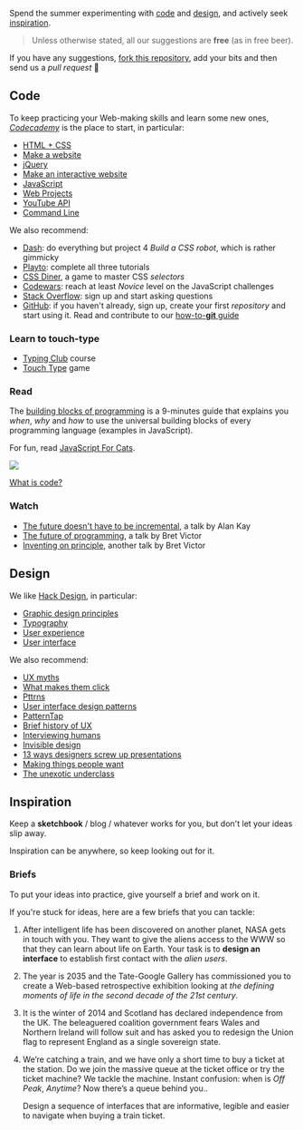 Spend the summer experimenting with [code](#code) and [design](#design), and actively seek [inspiration](#inspiration). 

> Unless otherwise stated, all our suggestions are **free** (as in free beer).

If you have any suggestions, [fork this repository](#fork-destination-box), add your bits and then send us a *pull request* :cactus:


## Code

To keep practicing your Web-making skills and learn some new ones, [*Codecademy*](http://www.codecademy.com) is the place to start, in particular:

*   [HTML + CSS](http://www.codecademy.com/tracks/web)
*   [Make a website](http://www.codecademy.com/skills/make-a-website/)
*   [jQuery](http://www.codecademy.com/en/tracks/jquery)
*   [Make an interactive website](http://www.codecademy.com/skills/make-an-interactive-website/)
*   [JavaScript](http://www.codecademy.com/tracks/javascript)
*   [Web Projects](http://www.codecademy.com/tracks/projects)
*   [YouTube API](http://www.codecademy.com/tracks/youtube)
*   [Command Line](http://www.codecademy.com/learn/learn-the-command-line)

We also recommend:

* [Dash](https://dash.generalassemb.ly/): do everything but project 4 *Build a CSS robot*, which is rather gimmicky
* [Playto](https://learn.playto.io/): complete all three tutorials
* [CSS Diner](http://flukeout.github.io/#), a game to master CSS *selectors*
* [Codewars](http://www.codewars.com/?language=javascript): reach at least *Novice* level on the JavaScript challenges
* [Stack Overflow](http://stackoverflow.com/): sign up and start asking questions
* [GitHub](https://github.com/): if you haven't already, sign up, create your first *repository* and start using it. Read and contribute to our [how-to-**git** guide](how-to-git.md)

### Learn to touch-type

* [Typing Club](http://www.typingclub.com/) course
* [Touch Type](http://games.djordjeungar.com/touchtype) game

### Read

<!--We like [Eloquent JavaScript](http://eloquentjavascript.net/). It includes a number of embedded code snippets that you can edit and run as you read. You may also want to look at [the annotated version](https://watchandcode.com/courses/eloquent-javascript-the-annotated-version).-->

The [building blocks of programming](https://github.com/matteomenapace/apps-from-scratch/tree/master/sessions/02#programming-building-blocks) is a 9-minutes guide that explains you *when*, *why* and *how* to use the universal building blocks of every programming language (examples in JavaScript). 

For fun, read [JavaScript For Cats](http://jsforcats.com/).

![](http://jsforcats.com/images/customers5.jpg)

[What is code?](http://www.bloomberg.com/graphics/2015-paul-ford-what-is-code/)

### Watch

<!--* [Computer science: past, present, and future](http://youtu.be/5Tk09c0FQ3M), a talk by Ed Lazowska-->
  
* [The future doesn't have to be incremental](https://youtu.be/gTAghAJcO1o?t=2m41s), a talk by Alan Kay
* [The future of programming](https://vimeo.com/71278954), a talk by Bret Victor
* [Inventing on principle](http://vimeo.com/36579366), another talk by Bret Victor


## Design

We like [Hack Design](https://hackdesign.org/lessons), in particular:

* [Graphic design principles](https://hackdesign.org/lessons#graphic-design-principles)
* [Typography](https://hackdesign.org/lessons#typography)
* [User experience](https://hackdesign.org/lessons#user-experience)
* [User interface](https://hackdesign.org/lessons#user-interface)

We also recommend:

* [UX myths](http://uxmyths.com/)
* [What makes them click](http://www.blog.theteamw.com/)
* [Pttrns](http://pttrns.com/)
* [User interface design patterns](http://ui-patterns.com/)
* [PatternTap](http://zurb.com/patterntap/)
* [Brief history of UX](http://blog.invisionapp.com/a-brief-history-of-user-experience)
* [Interviewing humans](https://medium.com/research-things/interviewing-humans-fa198f809c40)
* [Invisible design](https://blog.intercom.io/invisible-design/) 
* [13 ways designers screw up presentations](https://medium.com/@monteiro/13-ways-designers-screw-up-client-presentations-51aaee11e28c)
* [Making things people want](https://blog.intercom.io/making-things-people-want/)
* [The unexotic underclass](http://miter.mit.edu/the-unexotic-underclass)



## Inspiration

Keep a **sketchbook** / blog / whatever works for you, but don't let your ideas slip away. 

Inspiration can be anywhere, so keep looking out for it.

### Briefs

To put your ideas into practice, give yourself a brief and work on it.

If you're stuck for ideas, here are a few briefs that you can tackle:

1. After intelligent life has been discovered on another planet, NASA gets in touch with you. They want to give the aliens access to the WWW so that they can learn about life on Earth. Your task is to **design an interface** to establish first contact with the *alien users*.

2. The year is 2035 and the Tate-Google Gallery has commissioned you to create a Web-based retrospective exhibition looking at *the defining moments of life in the second decade of the 21st century*.

3. It is the winter of 2014 and Scotland has declared independence from the UK. The beleaguered coalition government fears Wales and Northern Ireland will follow suit and has asked you to redesign the Union flag to represent England as a single sovereign state. 

4. We’re catching a train, and we have only a short time to buy a ticket at the station. Do we join the massive queue at the ticket office or try the ticket machine? We tackle the machine. Instant confusion: when is *Off Peak*, *Anytime*? Now there’s a queue behind you..   
  
	Design a sequence of interfaces that are informative, legible and easier to navigate when buying a train ticket.














